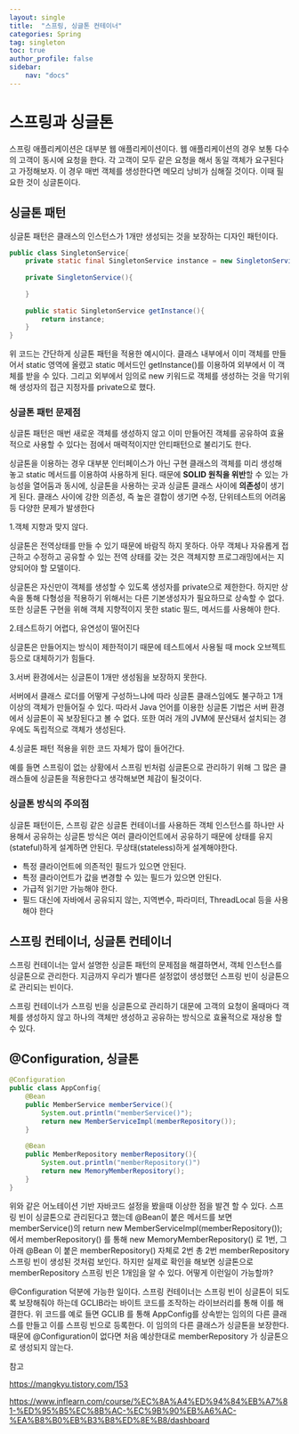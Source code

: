 ```yaml
---
layout: single
title:  "스프링, 싱글톤 컨테이너"
categories: Spring
tag: singleton
toc: true
author_profile: false
sidebar:
    nav: "docs"
---
```




# 스프링과 싱글톤

스프링 애플리케이션은 대부분 웹 애플리케이션이다. 웹 애플리케이션의 경우 보통 다수의 고객이 동시에 요청을 한다. 각 고객이 모두 같은 요청을 해서 동일 객체가 요구된다고 가정해보자. 이 경우 매번 객체를 생성한다면 메모리 낭비가 심해질 것이다. 이때 필요한 것이 싱글톤이다. 



## 싱글톤 패턴

싱글톤 패턴은 클래스의 인스턴스가 1개만 생성되는 것을 보장하는 디자인 패턴이다. 

```java
public class SingletonService{
    private static final SingletonService instance = new SingletonService();
    
    private SingletonService(){
        
    }
    
    public static SingletonService getInstance(){
        return instance;
    }
}
```

위 코드는 간단하게 싱글톤 패턴을 적용한 예시이다. 클래스 내부에서 이미 객체를 만들어서 static 영역에 올렸고 static 메서드인 getInstance()를 이용하여 외부에서 이 객체를 받을 수 있다. 그리고 외부에서 임의로 new 키워드로 객체를 생성하는 것을 막기위해 생성자의 접근 지정자를 private으로 했다.



### 싱글톤 패턴 문제점

싱글톤 패턴은 매번 새로운 객체를 생성하지 않고 이미 만들어진 객체를 공유하여 효율적으로 사용할 수 있다는 점에서 매력적이지만 안티패턴으로 불리기도 한다.

싱글톤을 이용하는 경우 대부분 인터페이스가 아닌 구현 클래스의 객체를 미리 생성해 놓고 static 메서드를 이용하여 사용하게 된다. 때문에 **SOLID 원칙을 위반**할 수 있는 가능성을 열어둠과 동시에, 싱글톤을 사용하는 곳과 싱글톤 클래스 사이에 **의존성**이 생기게 된다. 클래스 사이에 강한 의존성, 즉 높은 결합이 생기면 수정, 단위테스트의 어려움 등 다양한 문제가 발생한다 



1.객체 지향과 맞지 않다.

싱글톤은 전역상태를 만들 수 있기 때문에 바람직 하지 못하다. 아무 객체나 자유롭게 접근하고 수정하고 공유할 수 있는 전역 상태를 갖는 것은 객체지향 프로그래밍에서는 지양되어야 할 모델이다. 

싱글톤은 자신만이 객체를 생성할 수 있도록 생성자를 private으로 제한한다. 하지만 상속을 통해 다형성을 적용하기 위해서는 다른 기본생성자가 필요하므로 상속할 수 없다. 또한 싱글톤 구현을 위해 객체 지향적이지 못한 static 필드, 메서드를 사용해야 한다. 



2.테스트하기 어렵다, 유연성이 떨어진다

싱글톤은 만들어지는 방식이 제한적이기 때문에 테스트에서 사용될 때 mock 오브젝트 등으로 대체하기가 힘들다. 



3.서버 환경에서는 싱글톤이 1개만 생성됨을 보장하지 못한다. 

서버에서 클래스 로더를 어떻게 구성하느냐에 따라 싱글톤 클래스임에도 불구하고 1개 이상의 객체가 만들어질 수 있다. 따라서 Java 언어를 이용한 싱글톤 기법은 서버 환경에서 싱글톤이 꼭 보장된다고 볼 수 없다. 또한 여러 개의 JVM에 분산돼서 설치되는 경우에도 독립적으로 객체가 생성된다.



4.싱글톤 패턴 적용을 위한 코드 자체가 많이 들어간다. 

예를 들면 스프링이 없는 상황에서 스프링 빈처럼 싱글톤으로 관리하기 위해 그 많은 클래스들에 싱글톤을 적용한다고 생각해보면 체감이 될것이다. 



### 싱글톤 방식의 주의점

싱글톤 패턴이든, 스프링 같은 싱글톤 컨테이너를 사용하든 객체 인스턴스를 하나만 사용해서 공유하는 싱글톤 방식은 여러 클라이언트에서 공유하기 때문에 상태를 유지(stateful)하게 설계하면  안된다. 무상태(stateless)하게 설계해야한다. 

- 특정 클라이언트에 의존적인 필드가 있으면 안된다. 
- 특정 클라이언트가 값을 변경할 수 있는 필드가 있으면 안된다.
- 가급적 읽기만 가능해야 한다. 
- 필드 대신에 자바에서 공유되지 않는, 지역변수, 파라미터, ThreadLocal 등을 사용해야 한다



## 스프링 컨테이너, 싱글톤 컨테이너

스프링 컨테이너는 앞서 설명한 싱글톤 패턴의 문제점을 해결하면서, 객체 인스턴스를 싱글톤으로 관리한다. 지금까지 우리가 별다른 설정없이 생성했던 스프링 빈이 싱글톤으로 관리되는 빈이다. 

스프링 컨테이너가 스프링 빈을 싱글톤으로 관리하기 대문에 고객의 요청이 올때마다 객체를 생성하지 않고 하나의 객체만 생성하고 공유하는 방식으로 효율적으로 재상용 할 수 있다. 



## @Configuration, 싱글톤

```java
@Configuration
public class AppConfig{
    @Bean
    public MemberService memberService(){
        System.out.println("memberService()");
        return new MemberServiceImpl(memberRepository());
    }
    
    @Bean
    public MemberRepository memberRepository(){
        System.out.println("memberRepository()")
        return new MemoryMemberRepository();
    }
}

```

위와 같은 어노테이션 기반 자바코드 설정을 봤을때 이상한 점을 발견 할 수 있다. 스프링 빈이 싱글톤으로 관리된다고 했는데 @Bean이 붙은 메서드를 보면 memberService()의 return new MemberServiceImpl(memberRepository()); 에서 memberRepository() 를 통해 new MemoryMemberRepository() 로 1번, 그 아래 @Bean 이 붙은 memberRepository() 자체로 2번 총 2번 memberRepository 스프링 빈이 생성된 것처럼 보인다. 하지만 실제로 확인을 해보면 싱글톤으로 memberRepository 스프링 빈은 1개임을 알 수 있다. 어떻게 이런일이 가능할까?

@Configuration 덕분에 가능한 일이다. 스프링 컨테이너는 스프링 빈이 싱글톤이 되도록 보장해줘야 하는데 GCLIB라는 바이트 코드를 조작하는 라이브러리를 통해 이를 해결한다. 위 코드를 예로 들면 GCLIB 를 통해 AppConfig를 상속받는 임의의 다른 클래스를 만들고 이를 스프링 빈으로 등록한다. 이 임의의 다른 클래스가 싱글톤을 보장한다. 때문에 @Configuration이 없다면 처음 예상한대로 memberRepository 가 싱글톤으로 생성되지 않는다. 













참고 

https://mangkyu.tistory.com/153 

https://www.inflearn.com/course/%EC%8A%A4%ED%94%84%EB%A7%81-%ED%95%B5%EC%8B%AC-%EC%9B%90%EB%A6%AC-%EA%B8%B0%EB%B3%B8%ED%8E%B8/dashboard 
